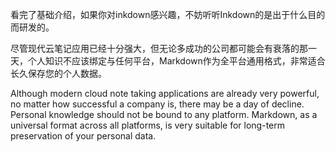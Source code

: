 看完了基础介绍，如果你对inkdown感兴趣，不妨听听Inkdown的是出于什么目的而研发的。

尽管现代云笔记应用已经十分强大，但无论多成功的公司都可能会有衰落的那一天，个人知识不应该绑定与任何平台，Markdown作为全平台通用格式，非常适合长久保存您的个人数据。

Although modern cloud note taking applications are already very powerful, no matter how successful a company is, there may be a day of decline. Personal knowledge should not be bound to any platform. Markdown, as a universal format across all platforms, is very suitable for long-term preservation of your personal data.